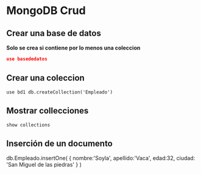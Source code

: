 # MongoDB Crud

## Crear una base de datos

**Solo se crea si contiene por lo menos una coleccion**

```json
use basededatos
```
## Crear una coleccion

`use bd1
db.createCollection('Empleado')`

## Mostrar collecciones
`show collections`

## Inserción de un documento 
db.Empleado.insertOne(
  {
    nombre:'Soyla',
    apellido:'Vaca', 
    edad:32, 
    ciudad: 'San Miguel de las piedras'
  }
)





